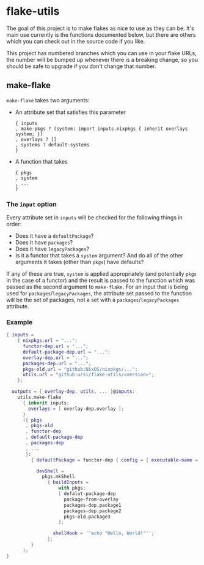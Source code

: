 # flake-utils

The goal of this project is to make flakes as nice to use as they can be. It's main use currently is the functions documented below, but there are others which you can check out in the source code if you like.

This project has numbered branches which you can use in your flake URLs, the number will be bumped up whenever there is a breaking change, so you should be safe to upgrade if you don't change that number.

## make-flake

`make-flake` takes two arguments:

- An attribute set that satisfies this parameter
  ```
  { inputs
  , make-pkgs ? (system: import inputs.nixpkgs { inherit overlays system; })
  , overlays ? []
  , systems ? default-systems
  }
  ```
- A function that takes

  ```
  { pkgs
  , system
  , ...
  }
  ```

### The `input` option

Every attribute set in `inputs` will be checked for the following things in order:

- Does it have a `defaultPackage`?
- Does it have `packages`?
- Does it have `legacyPackages`?
- Is it a functor that takes a `system` argument? And do all of the other arguments it takes (other than `pkgs`) have defaults?

If any of these are true, `system` is applied appropriately (and potentially `pkgs` in the case of a functor) and the result is passed to the function which was passed as the second argument to `make-flake`. For an input that is being used for `packages`/`legacyPackages`, the attribute set passed to the function will be the set of packages, not a set with a `packages`/`legacyPackages` attribute.

### Example

```nix
{ inputs =
    { nixpkgs.url = "...";
      functor-dep.url = "...";
      default-package-dep.url = "...";
      overlay-dep.url = "...";
      packages-dep.url = "...";
      pkgs-old.url = "github:NixOS/nixpkgs/...";
      utils.url = "github:ursi/flake-utils/<version>";
    };

  outputs = { overlay-dep, utils, ... }@inputs:
    utils.make-flake
      { inherit inputs;
        overlays = [ overlay-dep.overlay ];
      }
      ({ pkgs
       , pkgs-old
       , functor-dep
       , default-package-dep
       , packages-dep
       , ...
       }:
         { defaultPackage = functor-dep { config = { executable-name = "example"; }; };

           devShell =
             pkgs.mkShell
               { buildInputs =
                   with pkgs;
                   [ defalut-package-dep
                     package-from-overlay
                     packages-dep.package1
                     packages-dep.package2
                     pkgs-old.package3
                   ];

                 shellHook = ''echo "Hello, World!"'';
               };
         }
      );
}
```
